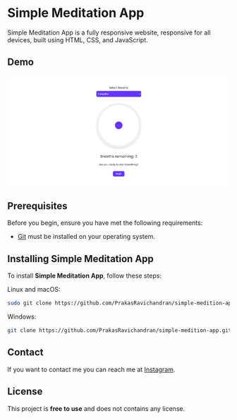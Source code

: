 # Simple Meditation App

Simple Meditation App is a fully responsive website, responsive for all devices, built using HTML, CSS, and JavaScript.

## Demo

![Simple Meditation App Desktop Demo](./preview.jpeg "Desktop Demo")


## Prerequisites

Before you begin, ensure you have met the following requirements:

* [Git](https://git-scm.com/downloads "Download Git") must be installed on your operating system.

## Installing Simple Meditation App

To install **Simple Meditation App**, follow these steps:

Linux and macOS:

```bash
sudo git clone https://github.com/PrakasRavichandran/simple-medition-app.git
```

Windows:

```bash
git clone https://github.com/PrakasRavichandran/simple-medition-app.git
```

## Contact

If you want to contact me you can reach me at [Instagram](https://www.instagram.com/prakashravichandrann/).

## License

This project is **free to use** and does not contains any license.
